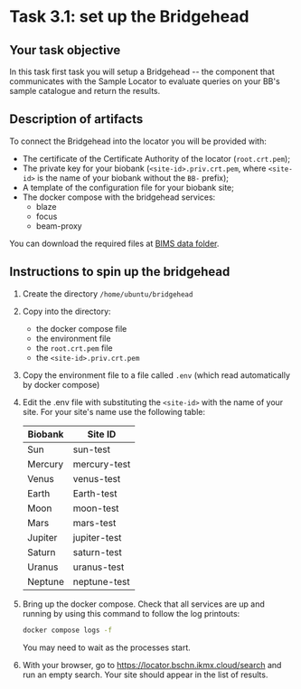 # Task 3.1: set up the Bridgehead

## Your task objective

In this task first task you will setup a Bridgehead -- the component that
communicates with the Sample Locator to evaluate queries on your BB's sample
catalogue and return the results.

## Description of artifacts

To connect the Bridgehead into the locator you will be provided with:
* The certificate of the Certificate Authority of the locator (`root.crt.pem`);
* The private key for your biobank (`<site-id>.priv.crt.pem`, where `<site-id>` is
  the name of your biobank without the `BB-` prefix);
* A template of the configuration file for your biobank site;
* The docker compose with the bridgehead services:
  - blaze
  - focus
  - beam-proxy

You can download the required files at [BIMS data folder](https://space.crs4.it/s/CA2ZXRbJmHStm95).

## Instructions to spin up the bridgehead

1. Create the directory `/home/ubuntu/bridgehead`
2. Copy into the directory:
   * the docker compose file
   * the environment file
   * the `root.crt.pem` file
   * the `<site-id>.priv.crt.pem`

3. Copy the environment file to a file called `.env` (which read automatically by docker compose)
4. Edit the .env file with substituting the `<site-id>` with the name of your site. For your site's name use the following table:

   | Biobank | Site ID |
   | --- | --- |
   | Sun | sun-test |
   | Mercury | mercury-test |
   | Venus | venus-test |
   | Earth | Earth-test |
   | Moon | moon-test |
   | Mars | mars-test |
   | Jupiter | jupiter-test |
   | Saturn | saturn-test |
   | Uranus | uranus-test |
   | Neptune | neptune-test |

5. Bring up the docker compose. Check that all services are up and running by
   using this command to follow the log printouts:

   ```bash
   docker compose logs -f
   ```
   You may need to wait as the processes start.

6. With your browser, go to <https://locator.bschn.ikmx.cloud/search> and run an empty search.
   Your site should appear in the list of results.
